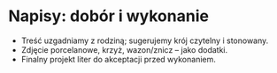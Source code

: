 # Napisy: dobór i wykonanie
- Treść uzgadniamy z rodziną; sugerujemy krój czytelny i stonowany.
- Zdjęcie porcelanowe, krzyż, wazon/znicz – jako dodatki.
- Finalny projekt liter do akceptacji przed wykonaniem.
